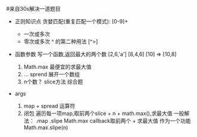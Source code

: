 #来自30s解决一道题目

- 正则知识点
    贪婪匹配(重复匹配一个模式): [0-9]+
    + 一次或多次
    * 零次或多次
    ^ 的第二种用法 [^>]
- 函数参数
    写一个函数,返回最大的两个数 [2,6,'a'] [8,4,6] [10] => [10,8]
    1. Math.max 最便宜的求最大值
    2. ... sprend 展开一个数组 
    3. n个数？ slice方法
    综合题

- args
    1. map + spread 运算符 
    2. 闭包 遍历每一项map,取前两个slice + n + math.max(),求最大值
        一般解法： .map  .slipe  Math.max
    callback取前两个 + 求最大值 作为一个功能  Math.max.slipe(n)